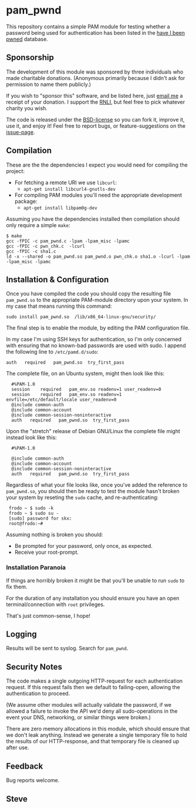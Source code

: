 # pam_pwnd

This repository contains a simple PAM module for testing whether a
password being used for authentication has been listed in the
[have I been pwned](https://haveibeenpwned.com/) database.


## Sponsorship

The development of this module was sponsored by three individuals who made charitable donations.  (Anonymous primarily because I didn't ask for permission to name them publicly.)

If you wish to "sponsor this" software, and be listed here, just [email me](https://steve.kemp.fi/) a receipt of your donation.  I support the [RNLI](https://en.wikipedia.org/wiki/Royal_National_Lifeboat_Institution), but feel free to pick whatever charity you wish.

The code is released under the [BSD-license](LICENSE) so you can fork it, improve it, use it, and enjoy it!  Feel free to report bugs, or feature-suggestions on the [issue-page](https://github.com/skx/pam_pwnd/issues).



## Compilation

These are the the dependencies I expect you would need for compiling the project:

* For fetching a remote URI we use `libcurl`:
  * `apt-get install libcurl4-gnutls-dev`
* For compiling PAM modules you'll need the appropriate development package:
  * `apt-get install libpam0g-dev`

Assuming you have the dependencies installed then compilation should only require a simple `make`:

    $ make
    gcc -fPIC -c pam_pwnd.c -lpam -lpam_misc -lpamc
    gcc -fPIC -c pwn_chk.c  -lcurl
    gcc -fPIC -c sha1.c
    ld -x --shared -o pam_pwnd.so pam_pwnd.o pwn_chk.o sha1.o -lcurl -lpam -lpam_misc -lpamc



## Installation & Configuration


Once you have compiled the code you should copy the resulting file `pam_pwnd.so` to the appropriate PAM-module directory upon your system.  In my case that means running this command:

    sudo install pam_pwnd.so  /lib/x86_64-linux-gnu/security/


The final step is to enable the module, by editing the PAM configuration file.

In my case I'm using SSH keys for authentication, so I'm only concerned with ensuring that no known-bad passwords are used with sudo.  I append the following line to `/etc/pamd.d/sudo`:

    auth   required   pam_pwnd.so  try_first_pass

The complete file, on an Ubuntu system, might then look like this:

      #%PAM-1.0
      session    required   pam_env.so readenv=1 user_readenv=0
      session    required   pam_env.so readenv=1 envfile=/etc/default/locale user_readenv=0
      @include common-auth
      @include common-account
      @include common-session-noninteractive
      auth   required   pam_pwnd.so  try_first_pass

Upon the "stretch" release of Debian GNU/Linux the complete file might instead look like this:

      #%PAM-1.0

      @include common-auth
      @include common-account
      @include common-session-noninteractive
      auth   required   pam_pwnd.so  try_first_pass

Regardless of what your file looks like, once you've added the reference to `pam_pwnd.so`, you should then be ready to test the module hasn't broken your system by reseting the `sudo` cache, and re-authenticating:

     frodo ~ $ sudo -k
     frodo ~ $ sudo su -
     [sudo] password for skx:
     root@frodo:~#

Assuming nothing is broken you should:

* Be prompted for your password, only once, as expected.
* Receive your root-prompt.



### Installation Paranoia

If things are horribly broken it might be that you'll be unable to
run `sudo` to fix them.

For the duration of any installation you should ensure you have an
open terminal/connection with `root` privileges.

That's just common-sense, I hope!


## Logging

Results will be sent to syslog.  Search for `pam_pwnd`.


## Security Notes

The code makes a single outgoing HTTP-request for each authentication
request.  If this request fails then we default to failing-open, allowing
the authentication to proceed.

(We assume other modules will actually validate the password, if we
allowed a failure to invoke the API we'd deny all sudo-operations in
the event your DNS, networking, or similar things were broken.)

There are zero memory allocations in this module, which should ensure
that we don't leak anything.  Instead we generate a single temporary
file to hold the results of our HTTP-response, and that temporary file
is cleaned up after use.


## Feedback

Bug reports welcome.


Steve
--
